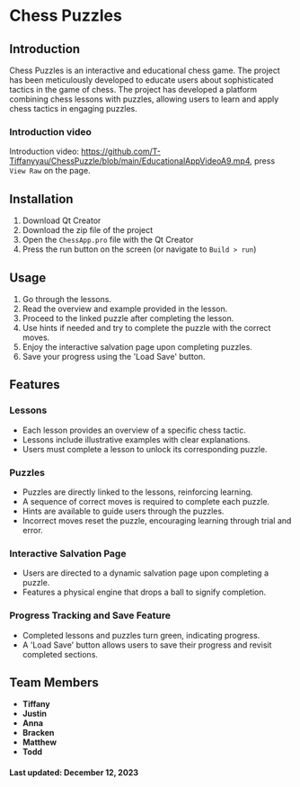 # Chess Puzzles

## Introduction
Chess Puzzles is an interactive and educational chess game. 
The project has been meticulously developed to educate users about sophisticated tactics in the game of chess.
The project has developed a platform combining chess lessons with puzzles, allowing users to learn and apply chess tactics in engaging puzzles.

### Introduction video
Introduction video: https://github.com/T-Tiffanyyau/ChessPuzzle/blob/main/EducationalAppVideoA9.mp4, press `View Raw` on the page.

## Installation
1. Download Qt Creator
2. Download the zip file of the project
3. Open the `ChessApp.pro` file with the Qt Creator
4. Press the run button on the screen (or navigate to `Build > run`)

## Usage
1. Go through the lessons.
2. Read the overview and example provided in the lesson.
3. Proceed to the linked puzzle after completing the lesson.
4. Use hints if needed and try to complete the puzzle with the correct moves.
5. Enjoy the interactive salvation page upon completing puzzles.
6. Save your progress using the 'Load Save' button.

## Features

### Lessons
- Each lesson provides an overview of a specific chess tactic.
- Lessons include illustrative examples with clear explanations.
- Users must complete a lesson to unlock its corresponding puzzle.

### Puzzles
- Puzzles are directly linked to the lessons, reinforcing learning.
- A sequence of correct moves is required to complete each puzzle.
- Hints are available to guide users through the puzzles.
- Incorrect moves reset the puzzle, encouraging learning through trial and error.

### Interactive Salvation Page
- Users are directed to a dynamic salvation page upon completing a puzzle.
- Features a physical engine that drops a ball to signify completion.

### Progress Tracking and Save Feature
- Completed lessons and puzzles turn green, indicating progress.
- A 'Load Save' button allows users to save their progress and revisit completed sections.

## Team Members
- **Tiffany** 
- **Justin** 
- **Anna** 
- **Bracken** 
- **Matthew** 
- **Todd**

#### Last updated: December 12, 2023

